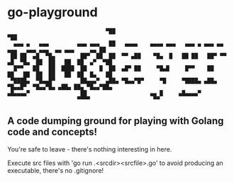 # go-playground

```
                               ▀██                                                                  ▀██  
  ▄▄▄ ▄   ▄▄▄         ▄▄▄ ▄▄▄   ██   ▄▄▄▄    ▄▄▄▄ ▄▄▄   ▄▄▄ ▄ ▄▄▄ ▄▄    ▄▄▄   ▄▄▄ ▄▄▄  ▄▄ ▄▄▄     ▄▄ ██  
 ██ ██  ▄█  ▀█▄        ██▀  ██  ██  ▀▀ ▄██    ▀█▄  █   ██ ██   ██▀ ▀▀ ▄█  ▀█▄  ██  ██   ██  ██  ▄▀  ▀██  
  █▀▀   ██   ██  ████  ██    █  ██  ▄█▀ ██     ▀█▄█     █▀▀    ██     ██   ██  ██  ██   ██  ██  █▄   ██  
 ▀████▄  ▀█▄▄█▀        ██▄▄▄▀  ▄██▄ ▀█▄▄▀█▀     ▀█     ▀████▄ ▄██▄     ▀█▄▄█▀  ▀█▄▄▀█▄ ▄██▄ ██▄ ▀█▄▄▀██▄ 
▄█▄▄▄▄▀                ██                    ▄▄ █     ▄█▄▄▄▄▀                                            
                      ▀▀▀▀                    ▀▀                                                         
```

## A code dumping ground for playing with Golang code and concepts!

You're safe to leave - there's nothing interesting in here.

Execute src files with 'go run .\<srcdir>\<srcfile>.go' to avoid producing an executable, there's no .gitignore!